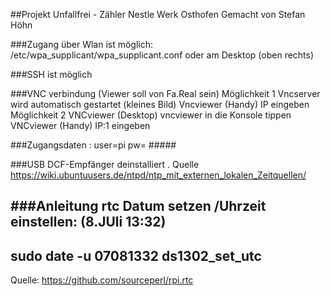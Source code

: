 ##Projekt Unfallfrei - Zähler Nestle Werk Osthofen
Gemacht von Stefan Höhn

###Zugang über Wlan ist möglich:
/etc/wpa_supplicant/wpa_supplicant.conf
oder am Desktop (oben rechts)

###SSH ist möglich

###VNC verbindung (Viewer soll von Fa.Real sein)
Möglichkeit 1
Vncserver wird automatisch gestartet (kleines Bild)
Vncviewer (Handy) IP eingeben
Möglichkeit 2
VNCviewer (Desktop) vncviewer in die Konsole tippen
VNCviewer (Handy) IP:1 eingeben

###Zugangsdaten :
user=pi
pw= #####


###USB DCF-Empfänger  deinstalliert . Quelle 
https://wiki.ubuntuusers.de/ntpd/ntp_mit_externen_lokalen_Zeitquellen/

###Anleitung rtc Datum setzen /Uhrzeit einstellen: (8.JUli 13:32)
--------
sudo date -u 07081332
ds1302_set_utc
---------
Quelle: https://github.com/sourceperl/rpi.rtc
